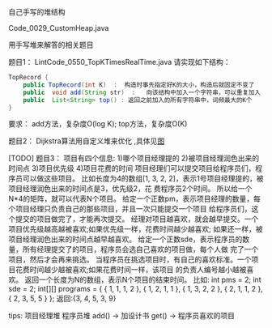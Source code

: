 自己手写的堆结构 

Code_0029_CustomHeap.java


用手写堆来解答的相关题目


题目1：
LintCode_0550_TopKTimesRealTime.java
请实现如下结构：

```java
TopRecord {
    public TopRecord(int K)  :  构造时事先指定好K的大小，构造后就固定不变了
    public  void add(String str)  :   向该结构中加入一个字符串，可以重复加入
    public  List<String> top() : 返回之前加入的所有字符串中，词频最大的K个
}
```

要求：
add方法，复杂度O(log K);
top方法，复杂度O(K)


题目2：
Dijkstra算法用自定义堆来优化 ,具体见[图](图.md)

[TODO]
题目3：
项目有四个信息:
1)哪个项目经理提的
2)被项目经理润色出来的时间点
3)项目优先级
4)项目花费的时间
项目经理们可以提交项目给程序员们，程序员可以做这些项目。
比如长度为4的数组[1, 3, 2, 2]，表示1号项目经理提的，被项目经理润色出来的时间点是3，优先级2，花 费程序员2个时间。
所以给一个N*4的矩阵，就可以代表N个项目。 给定一个正数pm，表示项目经理的数量，每个项目经理只负责自己的那些项目，并且一次只能提交一个项目 给程序员们，这个提交的项目做完了，才能再次提交。 经理对项目越喜欢，就会越早提交。一个项目优先级越高越被喜欢;如果优先级一样，花费时间越少越喜欢; 如果还一样，被项目经理润色出来的时间点越早越喜欢。 给定一个正数sde，表示程序员的数量，所有经理提交了的项目，程序员会选自己喜欢的项目做，每个人做 完了一个项目，然后才会再来挑选。 当程序员在挑选项目时，有自己的喜欢标准。一个项目花费时间越少越被喜欢;如果花费时间一样，该项目 的负责人编号越小越被喜欢。
返回一个长度为N的数组，表示N个项目的结束时间。
比如:
int pms = 2;
int sde = 2;
int[][] programs = { { 1, 1, 1, 2 }, { 1, 2, 1, 1 }, { 1, 3, 2, 2 }, { 2, 1, 1, 2 }, { 2, 3, 5, 5 } };
返回:{3, 4, 5, 3, 9}

tips:
项目经理堆
程序员堆
add() -> 加设计书
get() -> 程序员喜欢的项目